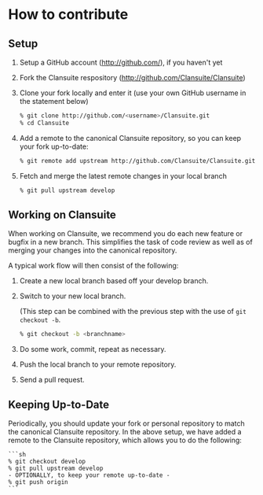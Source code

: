 # How to contribute

## Setup

 1. Setup a GitHub account (http://github.com/), if you haven't yet
 2. Fork the Clansuite respository (http://github.com/Clansuite/Clansuite)
 3. Clone your fork locally and enter it (use your own GitHub username
    in the statement below)

    ```sh
    % git clone http://github.com/<username>/Clansuite.git
    % cd Clansuite
    ```

 4. Add a remote to the canonical Clansuite repository, so you can keep your fork
    up-to-date:

    ```sh
    % git remote add upstream http://github.com/Clansuite/Clansuite.git
    ```

 5. Fetch and merge the latest remote changes in your local branch

    ```sh
    % git pull upstream develop
    ```

## Working on Clansuite

When working on Clansuite, we recommend you do each new feature or
bugfix in a new branch. This simplifies the task of code review as well
as of merging your changes into the canonical repository.

A typical work flow will then consist of the following:

 1. Create a new local branch based off your develop branch.
 2. Switch to your new local branch.

    (This step can be combined with the previous step with the use of `git checkout -b`.

    ```sh
    % git checkout -b <branchname>
    ```

 3. Do some work, commit, repeat as necessary.
 4. Push the local branch to your remote repository.
 5. Send a pull request.

 ## Keeping Up-to-Date

 Periodically, you should update your fork or personal repository to
 match the canonical Clansuite repository. In the above setup, we have
 added a remote to the Clansuite repository, which allows you to do
 the following:

    ```sh
    % git checkout develop
    % git pull upstream develop
    - OPTIONALLY, to keep your remote up-to-date -
    % git push origin
    ```